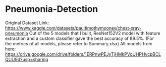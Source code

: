 # Pneumonia-Detection
Original Dataset Link: https://www.kaggle.com/datasets/paultimothymooney/chest-xray-pneumonia 
Out of the 5 models that I built, ResNet152V2 model with feature extraction and a custom classifier gave the best accuracy of 89.5%. (For the metrics of all models, please refer to Summary.xlsx)
All models from here:
https://drive.google.com/drive/folders/1ERPnwPEJyTjHMkPVoUHPHvcpBCLQUU9d?usp=sharing
